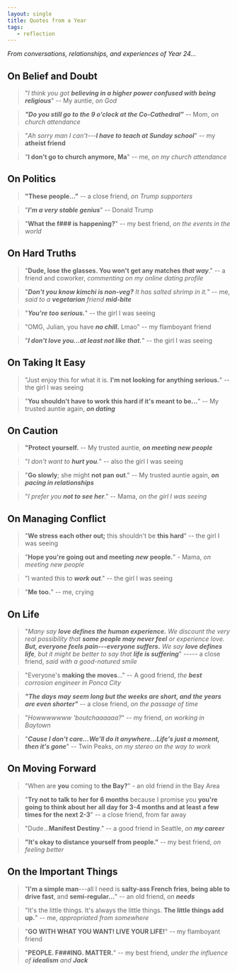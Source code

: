 ```yaml
---
layout: single 
title: Quotes from a Year
tags:
   - reflection
---
```



_From conversations, relationships, and experiences of Year 24..._


## On Belief and Doubt

> "_I think you got **believing in a higher power confused with being religious**_" -- My auntie, _on God_

> **_"Do you still go to the 9 o'clock at the Co-Cathedral"_** -- Mom, _on church attendance_

> "_Ah sorry man I can't---**I have to teach at Sunday school**_" -- my **atheist friend**

> "**I don't go to church anymore, Ma**" -- me, _on my church attendance_

## On Politics

> **"These people..."** -- a close friend, _on Trump supporters_

> "**_I'm a very stable genius_**" -- Donald Trump

> "**What the f### is happening?**" -- my best friend, _on the events in the world_

## On Hard Truths

> "**Dude, lose the glasses. You won't get any matches _that way_**." -- a friend and coworker, _commenting on my online dating profile_

> "_**Don't you know kimchi is non-veg?** It has salted shrimp in it._" -- me, _said to a **vegetarian** friend **mid-bite**_

> "**_You're too serious._**" -- the girl I was seeing

> "OMG, Julian, you have **_no chill_.** Lmao" -- my flamboyant friend

> "**_I don't love you...at least not like that._**" -- the girl I was seeing


## On Taking It Easy

> "Just enjoy this for what it is. **I'm not looking for anything serious.**" -- the girl I was seeing

> "**You shouldn't have to work this hard if it's meant to be...**" -- My trusted auntie again, **_on dating_**


## On Caution

> **"Protect yourself.** -- My trusted auntie, **_on meeting new people_**

> "_I don't want to **hurt you**._" -- also the girl I was seeing

> "**Go slowly**; she might **not pan out**." -- My trusted auntie again, **_on pacing in relationships_**

> "_I prefer you **not to see her**_." -- Mama, _on the girl I was seeing_


## On Managing Conflict

> "**We stress each other out;** this shouldn't be **this hard**" -- the girl I was seeing

> "**Hope you're going out and meeting** _**new**_ **people.**" - Mama, _on meeting new people_

> "I wanted this to _**work out**_."  -- the girl I was seeing

> "**Me too.**" -- me, crying

## On Life

> "_Many say **love defines the human experience.**  We discount the very real possibility that **some people may never feel** or experience love.   
> **But, everyone feels pain---everyone suffers.** 
> We say **love defines life**, but it might be better to say that **life is suffering**_" 
----- a close friend, _said with a good-natured smile_

> "Everyone's **making the moves**..." -- A good friend, _the **best** corrosion engineer in Ponca City_

> **_"The days may seem long but the weeks are short, and the years are even shorter"_** -- a close friend, _on the passage of time_

> "_Howwwwwww 'boutchaaaaaa?_" -- my friend, _on working in Baytown_

> "**_Cause I don't care...We'll do it anywhere...Life's just a moment, then it's gone_**" -- Twin Peaks, _on my stereo on the way to work_

## On Moving Forward

> "When are **you** coming to **the Bay?**" - an old friend in the Bay Area

> "**Try not to talk to her for 6 months** because I promise you **you're going to think about her all day for 3-4 months and at least a few times for the next 2-3**" -- a close friend, from far away

> "Dude...**Manifest Destiny**." -- a good friend in Seattle, _on **my career**_

> **"It's okay to distance yourself from people."** -- my best friend, _on feeling better_

## On the Important Things

> "**I'm a simple man**---all I need is **salty-ass French fries**, **being able to drive fast**, and **semi-regular...**" -- an old friend, _on **needs**_

> "It's the little things. It's always the little things. **The little things add up.**" -- me, _appropriated from somewhere_

> "**GO WITH WHAT YOU WANT! LIVE YOUR LIFE!**" -- my flamboyant friend

> "**PEOPLE. F###ING. MATTER.**" -- my best friend, _under the influence of **idealism** and **Jack**_

